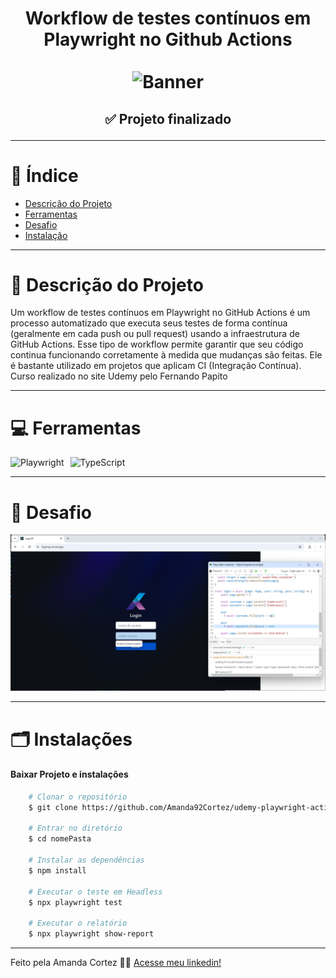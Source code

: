 <div align="center">
  <h1 align="center">
    Workflow de testes contínuos em Playwright no Github Actions
    <br />
    <br />
    <img src="./img/banner.avif" alt="Banner">
    <br />
  </h1>

  <h2> 
  
  :white_check_mark: Projeto finalizado
  </h2>
</div>


---

# :file_folder: Índice 

- [Descrição do Projeto](#id01)
- [Ferramentas](#id02)
- [Desafio](#id04)
- [Instalação](#id03)

---

# :pushpin: Descrição do Projeto <a name="id01"></a>

Um workflow de testes contínuos em Playwright no GitHub Actions é um processo automatizado que executa seus testes de forma contínua (geralmente em cada push ou pull request) usando a infraestrutura de GitHub Actions.
Esse tipo de workflow permite garantir que seu código continua funcionando corretamente à medida que mudanças são feitas. Ele é bastante utilizado em projetos que aplicam CI (Integração Contínua).
Curso realizado no site Udemy pelo Fernando Papito

---

# :computer: Ferramentas<a name="id02"></a>

<div style="display: flex; gap: 10px;">
  <img src="https://img.shields.io/badge/Playwright-2EAD33?style=for-the-badge&logo=playwright&logoColor=white" alt="Playwright">
  <img src="https://img.shields.io/badge/typescript-%23007ACC.svg?style=for-the-badge&logo=typescript&logoColor=white" alt="TypeScript">
</div>

---

# 🎯 Desafio <a name="id04"></a>
<img src="./img/testes.png" alt="Banner">

---
# 🗂 Instalações <a name="id03"></a>
#### Baixar Projeto e instalações
```bash
    # Clonar o repositório
    $ git clone https://github.com/Amanda92Cortez/udemy-playwright-actions-papito.git

    # Entrar no diretório
    $ cd nomePasta

    # Instalar as dependências
    $ npm install

    # Executar o teste em Headless
    $ npx playwright test 

    # Executar o relatório
    $ npx playwright show-report
```

---

Feito pela Amanda Cortez 👋🏽 [Acesse meu linkedin!](www.linkedin.com/in/amandacortez92)